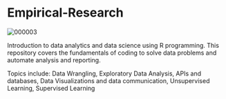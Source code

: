 # Empirical-Research

![000003](https://user-images.githubusercontent.com/52173060/160226716-5869a7bd-e176-41ec-8464-d65031e97c9b.png)

Introduction to data analytics and data science using R programming. This repository covers the fundamentals of coding to solve data problems and automate analysis and reporting.    

Topics include: Data Wrangling, Exploratory Data Analysis, APIs and databases, Data Visualizations and data communication, Unsupervised Learning, Supervised Learning
